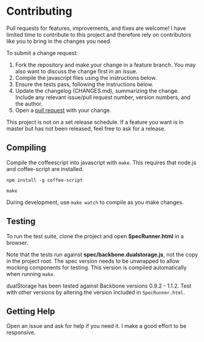 Contributing
============

Pull requests for features, improvements, and fixes are welcome! I have limited
time to contribute to this project and therefore rely on contributors like you
to bring in the changes you need.

To submit a change request:

1. Fork the repository and make your change in a feature branch.
   You may also want to discuss the change first in an issue.
2. Compile the javascript files using the instructions below.
3. Ensure the tests pass, following the instructions below.
4. Update the changelog (CHANGES.md), summarizing the change.
   Include any relevant issue/pull request number, version numbers, and the author.
5. Open a [pull request](https://help.github.com/articles/creating-a-pull-request/)
   with your change.

This project is not on a set release schedule. If a feature you want is in
master but has not been released, feel free to ask for a release.

Compiling
---------

Compile the coffeescript into javascript with `make`. This requires that
node.js and coffee-script are installed.

    npm install -g coffee-script

    make

During development, use `make watch` to compile as you make changes.

Testing
-------

To run the test suite, clone the project and open **SpecRunner.html** in a browser.

Note that the tests run against **spec/backbone.dualstorage.js**, not the copy
in the project root.
The spec version needs to be unwrapped to allow mocking components for testing.
This version is compiled automatically when running `make`.

dualStorage has been tested against Backbone versions 0.9.2 - 1.1.2.
Test with other versions by altering the version included in `SpecRunner.html`.

Getting Help
------------

Open an issue and ask for help if you need it. I make a good effort to be responsive.
